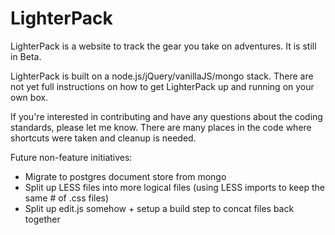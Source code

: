 LighterPack
===========
LighterPack is a website to track the gear you take on adventures. It is still in Beta.

LighterPack is built on a node.js/jQuery/vanillaJS/mongo stack. There are not yet full instructions on how to get LighterPack up and running on your own box.

If you're interested in contributing and have any questions about the coding standards, please let me know. There are many places in the code where shortcuts were taken and  cleanup is needed.

Future non-feature initiatives:
- Migrate to postgres document store from mongo
- Split up LESS files into more logical files (using LESS imports to keep the same # of .css files)
- Split up edit.js somehow + setup a build step to concat files back together
